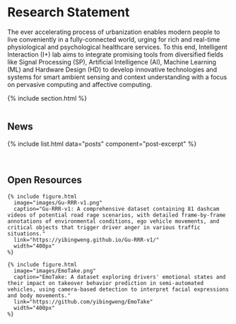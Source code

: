 ---
---

# Research Statement

The ever accelerating process of urbanization enables modern people to live conveniently in a fully-connected world, urging for rich and real-time physiological and psychological healthcare services. To this end, Intelligent Interaction (I+) lab aims to integrate promising tools from diversified fields like Signal Processing (SP), Artificial Intelligence (AI), Machine Learning (ML) and Hardware Design (HD) to develop innovative technologies and systems for smart ambient sensing and context understanding with a focus on pervasive computing and affective computing.


{% include section.html %}

<div class="row">
  <div class="column left-column">
    <h2>News</h2>
    {% include list.html data="posts" component="post-excerpt" %}
  </div>
  
  <div class="column right-column">
    <h2>Open Resources</h2>
    
    {% include figure.html
      image="images/Gu-RRR-v1.png"
      caption="Gu-RRR-v1: A comprehensive dataset containing 81 dashcam videos of potential road rage scenarios, with detailed frame-by-frame annotations of environmental conditions, ego vehicle movements, and critical objects that trigger driver anger in various traffic situations."
      link="https://yibingweng.github.io/Gu-RRR-v1/"
      width="400px"
    %}
    
    {% include figure.html
      image="images/EmoTake.png"
      caption="EmoTake: A dataset exploring drivers' emotional states and their impact on takeover behavior prediction in semi-automated vehicles, using camera-based detection to interpret facial expressions and body movements."
      link="https://github.com/yibingweng/EmoTake"
      width="400px"
    %}
  </div>
</div>

<style>
  .row {
    display: flex;
    flex-wrap: wrap;
    gap: 2rem;
  }
  
  .column {
    flex: 1;
    min-width: 300px;
  }
  
  .left-column {
    flex-basis: 55%;
  }
  
  .right-column {
    flex-basis: 35%;
  }
  
  @media (max-width: 768px) {
    .row {
      flex-direction: column;
    }
    
    .column {
      width: 100%;
    }
  }
</style>
